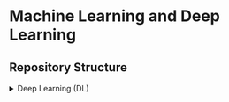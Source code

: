 # Machine Learning and Deep Learning


## Repository Structure
<details>
<summary>Deep Learning (DL)</summary>
<br>
</details>
